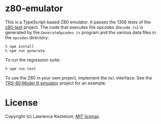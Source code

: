 # z80-emulator

This is a TypeScript-based Z80 emulator. It passes the 1356 tests of the
[z80-test](https://github.com/lkesteloot/z80-test) project. The code
that executes the opcodes (`Decode.ts`) is generated by the
`GenerateOpcodes.ts` program and the various data files in the `opcodes`
directory:

    % npm install
    % npm run generate

To run the regression suite:

    % npm run test

To use the Z80 in your own project, implement the `Hal` interface.
See the [TRS-80 Model III emulator](https://github.com/lkesteloot/trs80-emulator)
project for an example.

# License

Copyright (c) Lawrence Kesteloot, [MIT license](LICENSE).

